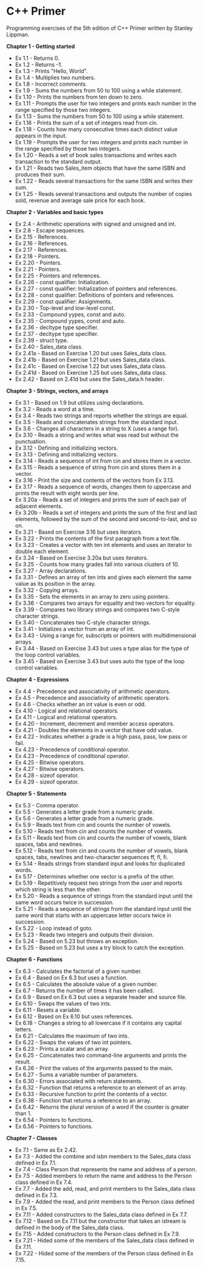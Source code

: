 # C++ Primer

Programming exercises of the 5th edition of C++ Primer written by Stanley Lippman.

**Chapter 1 - Getting started**

* Ex 1.1 - Returns 0.
* Ex 1.2 - Returns -1.
* Ex 1.3 - Prints "Hello, World".
* Ex 1.4 - Multiplies two numbers.
* Ex 1.8 - Incorrect comments.
* Ex 1.9 - Sums the numbers from 50 to 100 using a while statement.
* Ex 1.10 - Prints the numbers from ten down to zero.
* Ex 1.11 - Prompts the user for two integers and prints each number in the range specified by those two integers.
* Ex 1.13 - Sums the numbers from 50 to 100 using a while statement.
* Ex 1.16 - Prints the sum of a set of integers read from cin.
* Ex 1.18 - Counts how many consecutive times each distinct value appears in the input.
* Ex 1.19 - Prompts the user for two integers and prints each number in the range specified by those two integers.
* Ex 1.20 - Reads a set of book sales transactions and writes each transaction to the standard output.
* Ex 1.21 - Reads two Sales_item objects that have the same ISBN and produces their sum.
* Ex 1.22 - Reads several transactions for the same ISBN and writes their sum.
* Ex 1.25 - Reads several transactions and outputs the number of copies sold, revenue and average sale price for each book.

**Chapter 2 - Variables and basic types**

* Ex 2.4 - Arithmetic operations with signed and unsigned and int.
* Ex 2.8 - Escape sequences.
* Ex 2.15 - References.
* Ex 2.16 - References.
* Ex 2.17 - References.
* Ex 2.18 - Pointers.
* Ex 2.20 - Pointers.
* Ex 2.21 - Pointers.
* Ex 2.25 - Pointers and references.
* Ex 2.26 - const qualifier: Initialization.
* Ex 2.27 - const qualifier: Initialization of pointers and references.
* Ex 2.28 - const qualifier: Definitions of pointers and references.
* Ex 2.29 - const qualifier: Assignments.
* Ex 2.30 - Top-level and low-level const.
* Ex 2.33 - Compound yypes, const and auto.
* Ex 2.35 - Compound yypes, const and auto.
* Ex 2.36 - decltype type specifier.
* Ex 2.37 - decltype type specifier.
* Ex 2.39 - struct type.
* Ex 2.40 - Sales_data class.
* Ex 2.41a - Based on Exercise 1.20 but uses Sales_data class.
* Ex 2.41b - Based on Exercise 1.21 but uses Sales_data class.
* Ex 2.41c - Based on Exercise 1.22 but uses Sales_data class.
* Ex 2.41d - Based on Exercise 1.25 but uses Sales_data class.
* Ex 2.42 - Based on 2.41d but uses the Sales_data.h header.

**Chapter 3 - Strings, vectors, and arrays**

* Ex 3.1 - Based on 1.9 but utilizes using declarations.
* Ex 3.2 - Reads a word at a time.
* Ex 3.4 - Reads two strings and reports whether the strings are equal.
* Ex 3.5 - Reads and concatenates strings from the standard input.
* Ex 3.6 - Changes all characters in a string to X (uses a range for).
* Ex 3.10 - Reads a string and writes what was read but without the punctuation.
* Ex 3.12 - Defining and initializing vectors.
* Ex 3.13 - Defining and initializing vectors.
* Ex 3.14 - Reads a sequence of int from cin and stores them in a vector.
* Ex 3.15 - Reads a sequence of string from cin and stores them in a vector.
* Ex 3.16 - Print the size and contents of the vectors from Ex 3.13.
* Ex 3.17 - Reads a sequence of words, changes them to uppercase and prints the result with eight words per line.
* Ex 3.20a - Reads a set of integers and prints the sum of each pair of adjacent elements.
* Ex 3.20b - Reads a set of integers and prints the sum of the first and last elements, followed by the sum of the second and second-to-last, and so on.
* Ex 3.21 - Based on Exercise 3.16 but uses iterators.
* Ex 3.22 - Prints the contents of the first paragraph from a text file.
* Ex 3.23 - Creates a vector with ten int elements and uses an iterator to double each element.
* Ex 3.24 - Based on Exercise 3.20a but uses iterators.
* Ex 3.25 - Counts how many grades fall into various clusters of 10.
* Ex 3.27 - Array declarations.
* Ex 3.31 - Defines an array of ten ints and gives each element the same value as its position in the array.
* Ex 3.32 - Copying arrays.
* Ex 3.35 - Sets the elements in an array to zero using pointers.
* Ex 3.36 - Compares two arrays for equality and two vectors for equality.
* Ex 3.39 - Compares two library strings and compares two C-style character strings.
* Ex 3.40 - Concatenates two C-style character strings.
* Ex 3.41 - Initializes a vector from an array of int.
* Ex 3.43 - Using a range for, subscripts or pointers with multidimensional arrays.
* Ex 3.44 - Based on Exercise 3.43 but uses a type alias for the type of the loop control variables.
* Ex 3.45 - Based on Exercise 3.43 but uses auto the type of the loop control variables.

**Chapter 4 - Expressions**

* Ex 4.4 - Precedence and associativity of arithmetic operators.
* Ex 4.5 - Precedence and associativity of arithmetic operators.
* Ex 4.6 - Checks whether an int value is even or odd.
* Ex 4.10 - Logical and relational operators.
* Ex 4.11 - Logical and relational operators.
* Ex 4.20 - Increment, decrement and member access operators.
* Ex 4.21 - Doubles the elements in a vector<int> that have odd value.
* Ex 4.22 - Indicates whether a grade is a high pass, pass, low pass or fail.
* Ex 4.23 - Precedence of conditional operator.
* Ex 4.23 - Precedence of conditional operator.
* Ex 4.25 - Bitwise operators.
* Ex 4.27 - Bitwise operators.
* Ex 4.28 - sizeof operator.
* Ex 4.29 - sizeof operator.

**Chapter 5 - Statements**

* Ex 5.3 - Comma operator.
* Ex 5.5 - Generates a letter grade from a numeric grade.
* Ex 5.6 - Generates a letter grade from a numeric grade.
* Ex 5.9 - Reads text from cin and counts the number of vowels.
* Ex 5.10 - Reads text from cin and counts the number of vowels.
* Ex 5.11 - Reads text from cin and counts the number of vowels, blank spaces, tabs and newlines.
* Ex 5.12 - Reads text from cin and counts the number of vowels, blank spaces, tabs, newlines and two-character sequences ff, fl, fi.
* Ex 5.14 - Reads strings from standard input and looks for duplicated words.
* Ex 5.17 - Determines whether one vector is a prefix of the other.
* Ex 5.19 - Repetitively request two strings from the user and reports which string is less than the other.
* Ex 5.20 - Reads a sequence of strings from the standard input until the same word occurs twice in succession.
* Ex 5.21 - Reads a sequence of strings from the standard input until the same word that starts with an uppercase letter occurs twice in succession.
* Ex 5.22 - Loop instead of goto.
* Ex 5.23 - Reads two integers and outputs their division.
* Ex 5.24 - Based on 5.23 but throws an exception.
* Ex 5.25 - Based on 5.23 but uses a try block to catch the exception.

**Chapter 6 - Functions**

* Ex 6.3 - Calculates the factorial of a given number.
* Ex 6.4 - Based on Ex 6.3 but uses a function.
* Ex 6.5 - Calculates the absolute value of a given number.
* Ex 6.7 - Returns the number of times it has been called.
* Ex 6.9 - Based on Ex 6.3 but uses a separate header and source file.
* Ex 6.10 - Swaps the values of two ints.
* Ex 6.11 - Resets a variable.
* Ex 6.12 - Based on Ex 6.10 but uses references.
* Ex 6.18 - Changes a string to all lowercase if it contains any capital letters.
* Ex 6.21 - Calculates the maximum of two ints.
* Ex 6.22 - Swaps the values of two int pointers.
* Ex 6.23 - Prints a scalar and an array.
* Ex 6.25 - Concatenates two command-line arguments and prints the result.
* Ex 6.26 - Print the values of the arguments passed to the main.
* Ex 6.27 - Sums a variable number of parameters.
* Ex 6.30 - Errors associated with return statements.
* Ex 6.32 - Function that returns a reference to an element of an array.
* Ex 6.33 - Recursive function to print the contents of a vector.
* Ex 6.38 - Function that returns a reference to an array.
* Ex 6.42 - Returns the plural version of a word if the counter is greater than 1.
* Ex 6.54 - Pointers to functions.
* Ex 6.56 - Pointers to functions.

**Chapter 7 - Classes**

* Ex 7.1 - Same as Ex 2.42.
* Ex 7.3 - Added the combine and isbn members to the Sales_data class defined in Ex 7.1.
* Ex 7.4 - Class Person that represents the name and address of a person.
* Ex 7.5 - Added members to return the name and address to the Person class defined in Ex 7.4.
* Ex 7.7 - Added the add, read, and print members to the Sales_data class defined in Ex 7.3.
* Ex 7.9 - Added the read, and print members to the Person class defined in Ex 7.5.
* Ex 7.11 - Added constructors to the Sales_data class defined in Ex 7.7.
* Ex 7.12 - Based on Ex 7.11 but the constructor that takes an istream is defined in the body of the Sales_data class.
* Ex 7.15 - Added constructors to the Person class defined in Ex 7.9.
* Ex 7.21 - Hided some of the members of the Sales_data class defined in Ex 7.11.
* Ex 7.22 - Hided some of the members of the Person class defined in Ex 7.15.
